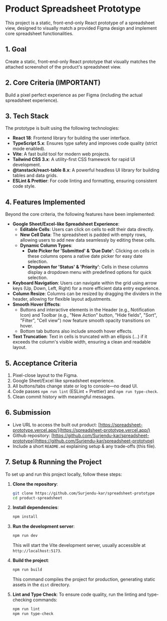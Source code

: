 # Product Spreadsheet Prototype

This project is a static, front-end-only React prototype of a spreadsheet view, designed to visually match a provided Figma design and implement core spreadsheet functionalities.

## 1. Goal

Create a static, front-end-only React prototype that visually matches the attached screenshot of the product's spreadsheet view.

## 2. Core Criteria (IMPORTANT)

Build a pixel perfect experience as per Figma (including the actual spreadsheet experience).

## 3. Tech Stack

The prototype is built using the following technologies:

- **React 18**: Frontend library for building the user interface.
- **TypeScript 5.x**: Ensures type safety and improves code quality (strict mode enabled).
- **Vite**: A fast build tool for modern web projects.
- **Tailwind CSS 3.x**: A utility-first CSS framework for rapid UI development.
- **@tanstack/react-table 8.x**: A powerful headless UI library for building tables and data grids.
- **ESLint & Prettier**: For code linting and formatting, ensuring consistent code style.

## 4. Features Implemented

Beyond the core criteria, the following features have been implemented:

- **Google Sheet/Excel-like Spreadsheet Experience**:
  - **Editable Cells**: Users can click on cells to edit their data directly.
  - **New Cell Data**: The spreadsheet is padded with empty rows, allowing users to add new data seamlessly by editing these cells.
  - **Dynamic Column Types**:
    - **Date Picker for 'Submitted' & 'Due Date'**: Clicking on cells in these columns opens a native date picker for easy date selection.
    - **Dropdown for 'Status' & 'Priority'**: Cells in these columns display a dropdown menu with predefined options for quick selection.
- **Keyboard Navigation**: Users can navigate within the grid using arrow keys (Up, Down, Left, Right) for a more efficient data entry experience.
- **Column Resize**: Columns can be resized by dragging the dividers in the header, allowing for flexible layout adjustments.
- **Smooth Hover Effects**:
  - Buttons and interactive elements in the Header (e.g., Notification Icon) and Toolbar (e.g., "New Action" button, "Hide fields", "Sort", "Filter", "Cell view") now feature smooth opacity transitions on hover.
  - Bottom tab buttons also include smooth hover effects.
- **Text Truncation**: Text in cells is truncated with an ellipsis (...) if it exceeds the column's visible width, ensuring a clean and readable layout.

## 5. Acceptance Criteria

1.  Pixel-close layout to the Figma.
2.  Google Sheet/Excel like spreadsheet experience.
3.  All buttons/tabs change state or log to console—no dead UI.
4.  Code passes `npm run lint` (ESLint + Prettier) and `npm run type-check`.
5.  Clean commit history with meaningful messages.

## 6. Submission

- Live URL to access the built out product: [https://spreadsheet-prototype.vercel.app/](https://spreadsheet-prototype.vercel.app/)
- Github repository: [https://github.com/Surjendu-kar/spreadsheet-prototype](https://github.com/Surjendu-kar/spreadsheet-prototype)
- Include a short `README.md` explaining setup & any trade-offs (this file).

## 7. Setup & Running the Project

To set up and run this project locally, follow these steps:

1.  **Clone the repository**:

    ```bash
    git clone https://github.com/Surjendu-kar/spreadsheet-prototype
    cd product-spreadsheet
    ```

2.  **Install dependencies**:

    ```bash
    npm install
    ```

3.  **Run the development server**:

    ```bash
    npm run dev
    ```

    This will start the Vite development server, usually accessible at `http://localhost:5173`.

4.  **Build the project**:

    ```bash
    npm run build
    ```

    This command compiles the project for production, generating static assets in the `dist` directory.

5.  **Lint and Type Check**:
    To ensure code quality, run the linting and type-checking commands:
    ```bash
    npm run lint
    npm run type-check
    ```

```

```
